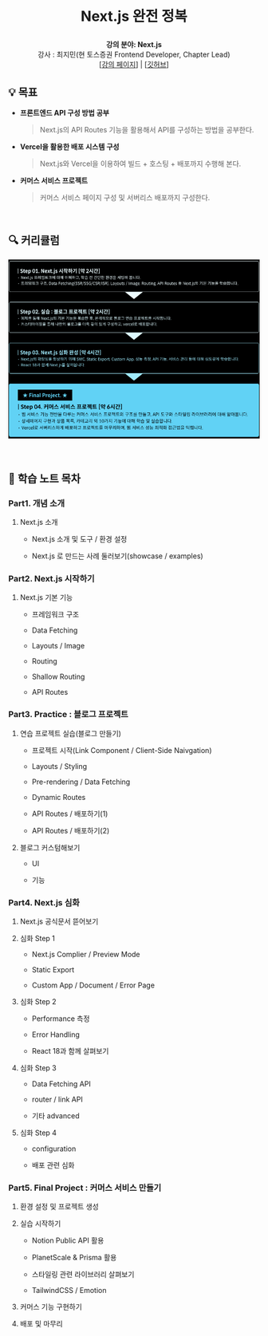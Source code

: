 <div width="100%" height="100%" align="center">
  
<h1 align="center">
  <p align="center">Next.js 완전 정복</p>
  <a href="https://docusaurus.io">
  </a>
</h1>
  
  
<b>강의 분야: Next.js</b></br>
강사 : 최지민(현 토스증권 Frontend Developer, Chapter Lead)</br>
[[강의 페이지](https://fastcampus.co.kr/dev_online_nextjs)] | [[깃허브](https://github.com/techoi/fastcampus-nextjs)]</b> 

</div>

## :bulb: 목표

- **프론트엔드 API 구성 방법 공부**

  > Next.js의 API Routes 기능을 활용해서 API를 구성하는 방법을 공부한다.

- **Vercel을 활용한 배포 시스템 구성**

  > Next.js와 Vercel을 이용하여 빌드 + 호스팅 + 배포까지 수행해 본다.

- **커머스 서비스 프로젝트**

  > 커머스 서비스 페이지 구성 및 서버리스 배포까지 구성한다.

</br>


## :mag: 커리큘럼

![강의 커리큘럼](curriculum.png)

</br>

## 🚩 학습 노트 목차

### Part1. 개념 소개

01. Next.js 소개

    * Next.js 소개 및 도구 / 환경 설정

    * Next.js 로 만드는 사례 둘러보기(showcase / examples)


### Part2. Next.js 시작하기

01. Next.js 기본 기능

    * 프레임워크 구조

    * Data Fetching

    * Layouts / Image

    * Routing

    * Shallow Routing

    * API Routes


### Part3. Practice : 블로그 프로젝트

01. 연습 프로젝트 실습(블로그 만들기)

    * 프로젝트 시작(Link Component / Client-Side Naivgation)

    * Layouts / Styling

    * Pre-rendering / Data Fetching

    * Dynamic Routes

    * API Routes / 배포하기(1)

    * API Routes / 배포하기(2)


02. 블로그 커스텀해보기

    * UI

    * 기능


### Part4. Next.js 심화

01. Next.js 공식문서 뜯어보기


02. 심화 Step 1

    * Next.js Complier / Preview Mode

    * Static Export

    * Custom App / Document / Error Page


03. 심화 Step 2

    * Performance 측정

    * Error Handling

    * React 18과 함께 살펴보기


04. 심화 Step 3

    * Data Fetching API

    * router / link API

    * 기타 advanced


05. 심화 Step 4

    * configuration

    * 배포 관련 심화


### Part5. Final Project : 커머스 서비스 만들기

01. 환경 설정 및 프로젝트 생성


02. 실습 시작하기

    * Notion Public API 활용

    * PlanetScale & Prisma 활용

    * 스타일링 관련 라이브러리 살펴보기 

    * TailwindCSS / Emotion


03. 커머스 기능 구현하기


04. 배포 및 마무리
